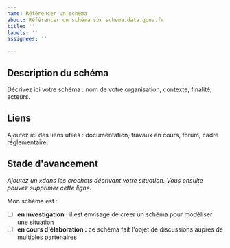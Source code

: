 ```yaml
---
name: Référencer un schéma
about: Référencer un schéma sur schema.data.gouv.fr
title: ''
labels: ''
assignees: ''

---
```


## Description du schéma
Décrivez ici votre schéma : nom de votre organisation, contexte, finalité, acteurs.

## Liens
Ajoutez ici des liens utiles : documentation, travaux en cours, forum, cadre réglementaire.

## Stade d'avancement
_Ajoutez un `x`dans les crochets décrivant votre situation. Vous ensuite pouvez supprimer cette ligne._

Mon schéma est :

- [ ] **en investigation :** il est envisagé de créer un schéma pour modéliser une situation
- [ ] **en cours d'élaboration :** ce schéma fait l'objet de discussions auprès de multiples partenaires
